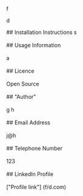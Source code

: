f <p>d</p> ## Installation Instructions s <br/><br/> ## Usage Information <br/><br/> a <br/><br/> ## Licence <br/><br/> Open Source <br/><br/> ## "Author" <br/><br/> g h  <br/><br/>## Email Address <br/><br/> j@h <br/><br/> ## Telephone Number <br/><br/> 123 <br/><br/> ## LinkedIn Profile <br/><br/> ["Profile link"] (f/d.com) <br/><br/> 